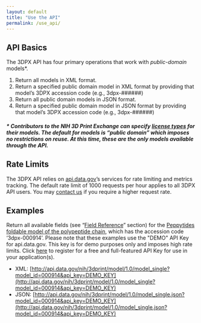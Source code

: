 ```yaml
---
layout: default
title: "Use the API"
permalink: /use_api/
---
```


## API Basics
The 3DPX API has four primary operations that work with _public-domain_ models*.

1. Return all models in XML format.
2. Return a specified public domain model in XML format by providing that model’s 3DPX accession code (e.g., 3dpx-######)
3. Return all public domain models in JSON format.
4. Return a specified public domain model in JSON format by providing that model’s 3DPX accession code (e.g., 3dpx-######)

##### \* Contributors to the NIH 3D Print Exchange can specify [license types](http://3dprint.nih.gov/about/site-policies/licensing) for their models. The default for models is “public domain” which imposes no restrictions on reuse. At this time, these are the only models available through the API.

## Rate Limits
The 3DPX API relies on [api.data.gov](http://api.data.gov/)’s services for rate limiting and metrics tracking. The default rate limit of 1000 requests per hour applies to all 3DPX API users. You may [contact us](http://3dprint.nih.gov/contact) if you require a higher request rate.

## Examples
Return all available fields (see “[Field Reference](http://niaid.github.io/3dpx_api/field_reference/)” section) for the [Peppytides foldable model of the polypeptide chain](http://3dprint.nih.gov/discover/3dpx-000914), which has the accession code ‘3dpx-000914’. Please note that these examples use the "DEMO" API Key for api.data.gov. This key is for demo purposes only and imposes high rate limits. Click [here](http://niaid.github.io/3dpx_api/api_key/) to register for a free and full-featured API Key for use in your application(s).

* XML: [http://api.data.gov/nih/3dprint/model/1.0/model_single?model_id=000914&api_key=DEMO_KEY](http://api.data.gov/nih/3dprint/model/1.0/model_single?model_id=000914&api_key=DEMO_KEY)
* JSON: [http://api.data.gov/nih/3dprint/model/1.0/model_single.json?model_id=000914&api_key=DEMO_KEY](http://api.data.gov/nih/3dprint/model/1.0/model_single.json?model_id=000914&api_key=DEMO_KEY)

